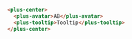 ```html [template]
<plus-center>
  <plus-avatar>AB</plus-avatar>
  <plus-tooltip>Tooltip</plus-tooltip>
</plus-center>
```
